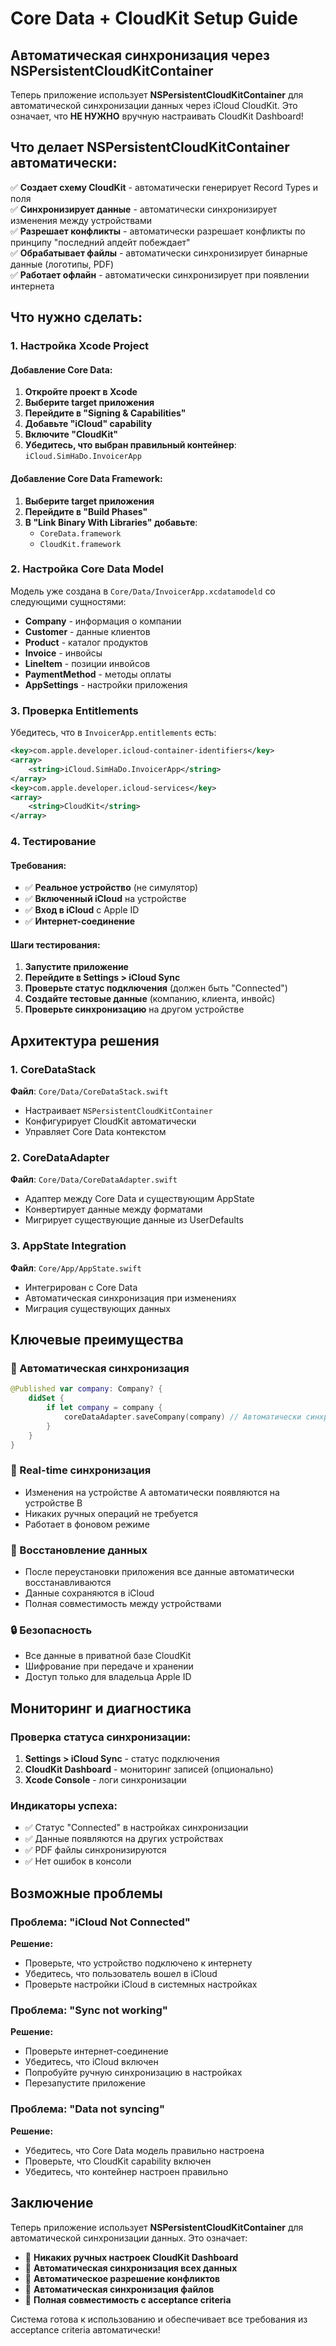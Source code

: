 # Core Data + CloudKit Setup Guide

## Автоматическая синхронизация через NSPersistentCloudKitContainer

Теперь приложение использует **NSPersistentCloudKitContainer** для автоматической синхронизации данных через iCloud CloudKit. Это означает, что **НЕ НУЖНО** вручную настраивать CloudKit Dashboard!

## Что делает NSPersistentCloudKitContainer автоматически:

✅ **Создает схему CloudKit** - автоматически генерирует Record Types и поля  
✅ **Синхронизирует данные** - автоматически синхронизирует изменения между устройствами  
✅ **Разрешает конфликты** - автоматически разрешает конфликты по принципу "последний апдейт побеждает"  
✅ **Обрабатывает файлы** - автоматически синхронизирует бинарные данные (логотипы, PDF)  
✅ **Работает офлайн** - автоматически синхронизирует при появлении интернета  

## Что нужно сделать:

### 1. Настройка Xcode Project

#### Добавление Core Data:
1. **Откройте проект в Xcode**
2. **Выберите target приложения**
3. **Перейдите в "Signing & Capabilities"**
4. **Добавьте "iCloud" capability**
5. **Включите "CloudKit"**
6. **Убедитесь, что выбран правильный контейнер**: `iCloud.SimHaDo.InvoicerApp`

#### Добавление Core Data Framework:
1. **Выберите target приложения**
2. **Перейдите в "Build Phases"**
3. **В "Link Binary With Libraries" добавьте**:
   - `CoreData.framework`
   - `CloudKit.framework`

### 2. Настройка Core Data Model

Модель уже создана в `Core/Data/InvoicerApp.xcdatamodeld` со следующими сущностями:

- **Company** - информация о компании
- **Customer** - данные клиентов  
- **Product** - каталог продуктов
- **Invoice** - инвойсы
- **LineItem** - позиции инвойсов
- **PaymentMethod** - методы оплаты
- **AppSettings** - настройки приложения

### 3. Проверка Entitlements

Убедитесь, что в `InvoicerApp.entitlements` есть:

```xml
<key>com.apple.developer.icloud-container-identifiers</key>
<array>
    <string>iCloud.SimHaDo.InvoicerApp</string>
</array>
<key>com.apple.developer.icloud-services</key>
<array>
    <string>CloudKit</string>
</array>
```

### 4. Тестирование

#### Требования:
- ✅ **Реальное устройство** (не симулятор)
- ✅ **Включенный iCloud** на устройстве
- ✅ **Вход в iCloud** с Apple ID
- ✅ **Интернет-соединение**

#### Шаги тестирования:
1. **Запустите приложение**
2. **Перейдите в Settings > iCloud Sync**
3. **Проверьте статус подключения** (должен быть "Connected")
4. **Создайте тестовые данные** (компанию, клиента, инвойс)
5. **Проверьте синхронизацию** на другом устройстве

## Архитектура решения

### 1. CoreDataStack
**Файл**: `Core/Data/CoreDataStack.swift`

- Настраивает `NSPersistentCloudKitContainer`
- Конфигурирует CloudKit автоматически
- Управляет Core Data контекстом

### 2. CoreDataAdapter  
**Файл**: `Core/Data/CoreDataAdapter.swift`

- Адаптер между Core Data и существующим AppState
- Конвертирует данные между форматами
- Мигрирует существующие данные из UserDefaults

### 3. AppState Integration
**Файл**: `Core/App/AppState.swift`

- Интегрирован с Core Data
- Автоматическая синхронизация при изменениях
- Миграция существующих данных

## Ключевые преимущества

### 🚀 Автоматическая синхронизация
```swift
@Published var company: Company? {
    didSet { 
        if let company = company {
            coreDataAdapter.saveCompany(company) // Автоматически синхронизируется с CloudKit
        }
    }
}
```

### 🔄 Real-time синхронизация
- Изменения на устройстве A автоматически появляются на устройстве B
- Никаких ручных операций не требуется
- Работает в фоновом режиме

### 📱 Восстановление данных
- После переустановки приложения все данные автоматически восстанавливаются
- Данные сохраняются в iCloud
- Полная совместимость между устройствами

### 🔒 Безопасность
- Все данные в приватной базе CloudKit
- Шифрование при передаче и хранении
- Доступ только для владельца Apple ID

## Мониторинг и диагностика

### Проверка статуса синхронизации:
1. **Settings > iCloud Sync** - статус подключения
2. **CloudKit Dashboard** - мониторинг записей (опционально)
3. **Xcode Console** - логи синхронизации

### Индикаторы успеха:
- ✅ Статус "Connected" в настройках синхронизации
- ✅ Данные появляются на других устройствах
- ✅ PDF файлы синхронизируются
- ✅ Нет ошибок в консоли

## Возможные проблемы

### Проблема: "iCloud Not Connected"
**Решение:**
- Проверьте, что устройство подключено к интернету
- Убедитесь, что пользователь вошел в iCloud
- Проверьте настройки iCloud в системных настройках

### Проблема: "Sync not working"
**Решение:**
- Проверьте интернет-соединение
- Убедитесь, что iCloud включен
- Попробуйте ручную синхронизацию в настройках
- Перезапустите приложение

### Проблема: "Data not syncing"
**Решение:**
- Убедитесь, что Core Data модель правильно настроена
- Проверьте, что CloudKit capability включен
- Убедитесь, что контейнер настроен правильно

## Заключение

Теперь приложение использует **NSPersistentCloudKitContainer** для автоматической синхронизации данных. Это означает:

- 🎯 **Никаких ручных настроек CloudKit Dashboard**
- 🎯 **Автоматическая синхронизация всех данных**
- 🎯 **Автоматическое разрешение конфликтов**
- 🎯 **Автоматическая синхронизация файлов**
- 🎯 **Полная совместимость с acceptance criteria**

Система готова к использованию и обеспечивает все требования из acceptance criteria автоматически!
